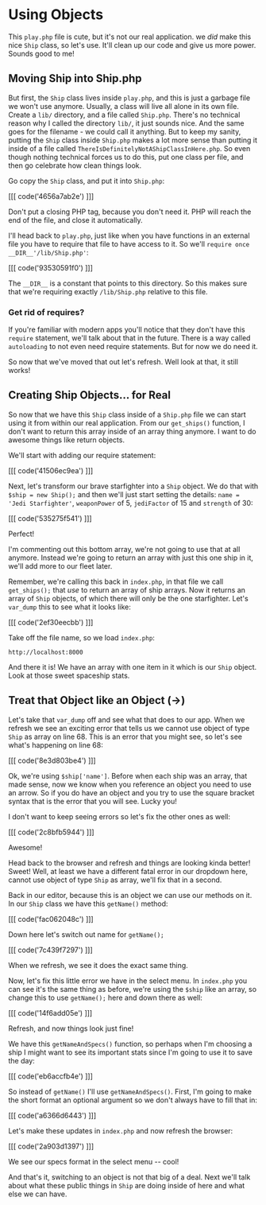 # Using Objects

This `play.php` file is cute, but it's not our real application. we *did* make 
this nice `Ship` class, so let's use. It'll clean up our code and give us more 
power. Sounds good to me!

## Moving Ship into Ship.php

But first, the `Ship` class lives inside `play.php`, and this is just a garbage
file we won't use anymore. Usually, a class will live all alone in its own
file. Create a `lib/` directory, and a file called `Ship.php`. There's no
technical reason why I called the directory `lib/`, it just sounds nice. And
the same goes for the filename - we could call it anything. But to keep my
sanity, putting the `Ship` class inside `Ship.php` makes a lot more sense
than putting it inside of a file called `ThereIsDefinitelyNotAShipClassInHere.php`.
So even though nothing technical forces us to do this, put one class per file,
and then go celebrate how clean things look.

Go copy the `Ship` class, and put it into `Ship.php`:

[[[ code('4656a7ab2e') ]]]

Don't put a closing PHP tag, because you don't need it. PHP will reach the
end of the file, and close it automatically.

I'll head back to `play.php`, just like when you have functions in an external
file you have to require that file to have access to it. So we'll
`require once __DIR__'/lib/Ship.php'`:

[[[ code('93530591f0') ]]]

The `__DIR__` is a constant that points to this directory. So this makes
sure that we're requiring exactly `/lib/Ship.php` relative to this file.

### Get rid of requires?

If you're familiar with modern apps you'll notice that they don't have this 
`require` statement, we'll talk about that in the future. There is a way called
`autoloading` to not even need require statements. But for now we do need it.

So now that we've moved that out let's refresh. Well look at that, it still works!

## Creating Ship Objects... for Real

So now that we have this `Ship` class inside of a `Ship.php` file we can
start using it from within our real application. From our `get_ships()` function,
I don't want to return this array inside of an array thing anymore. I want
to do awesome things like return objects.

We'll start with adding our require statement:

[[[ code('41506ec9ea') ]]]

Next, let's transform our brave starfighter into a `Ship` object. We do that
with `$ship = new Ship();` and then we'll just start setting the details:
`name = 'Jedi Starfighter'`, `weaponPower` of 5, `jediFactor` of 15 and
`strength` of 30:

[[[ code('535275f541') ]]]

Perfect!

I'm commenting out this bottom array, we're not going to use that at all anymore.
Instead we're going to return an array with just this one ship in it, we'll add
more to our fleet later.

Remember, we're calling this back in `index.php`, in that file we call `get_ships();`
that *use* to return an array of ship arrays. Now it returns an array of
`Ship` objects, of which there will only be the one starfighter. Let's `var_dump`
this to see what it looks like:

[[[ code('2ef30eecbb') ]]]

Take off the file name, so we load `index.php`:

    http://localhost:8000

And there it is! We have an array with one item in it which is our `Ship`
object. Look at those sweet spaceship stats.

## Treat that Object like an Object (->)

Let's take that `var_dump` off and see what that does to our app. When we
refresh we see an exciting error that tells us we cannot use object of type
`Ship` as array on line 68. This is an error that you might see, so let's
see what's happening on line 68:

[[[ code('8e3d803be4') ]]]

Ok, we're using `$ship['name']`. Before when each ship was an array, that
made sense, now we know when you reference an object you need to use an arrow.
So if you do have an object and you try to use the square bracket syntax
that is the error that you will see. Lucky you!

I don't want to keep seeing errors so let's fix the other ones as well:

[[[ code('2c8bfb5944') ]]]

Awesome!

Head back to the browser and refresh and things are looking kinda better!
Sweet! Well, at least we have a different fatal error in our dropdown here,
cannot use object of type `Ship` as array, we'll fix that in a second. 

Back in our editor, because this is an object we can use our methods on it.
In our `Ship` class we have this `getName()` method:

[[[ code('fac062048c') ]]]

Down here let's switch out name for `getName();`

[[[ code('7c439f7297') ]]]

When we refresh, we see it does the exact same thing.

Now, let's fix this little error we have in the select menu. In `index.php`
you can see it's the same thing as before, we're using the `$ship` like an
array, so change this to use `getName();` here and down there as well:

[[[ code('14f6add05e') ]]]

Refresh, and now things look just fine!

We have this `getNameAndSpecs()` function, so perhaps when I'm choosing a
ship I might want to see its important stats since I'm going to use it to
save the day:

[[[ code('eb6accfb4e') ]]]

So instead of `getName()` I'll use `getNameAndSpecs()`. First, I'm going
to make the short format an optional argument so we don't always have to
fill that in:

[[[ code('a6366d6443') ]]]

Let's make these updates in `index.php` and now refresh the browser:

[[[ code('2a903d1397') ]]]

We see our specs format in the select menu -- cool! 

And that's it, switching to an object is not that big of a deal. Next we'll
talk about what these public things in `Ship` are doing inside of here and
what else we can have.
